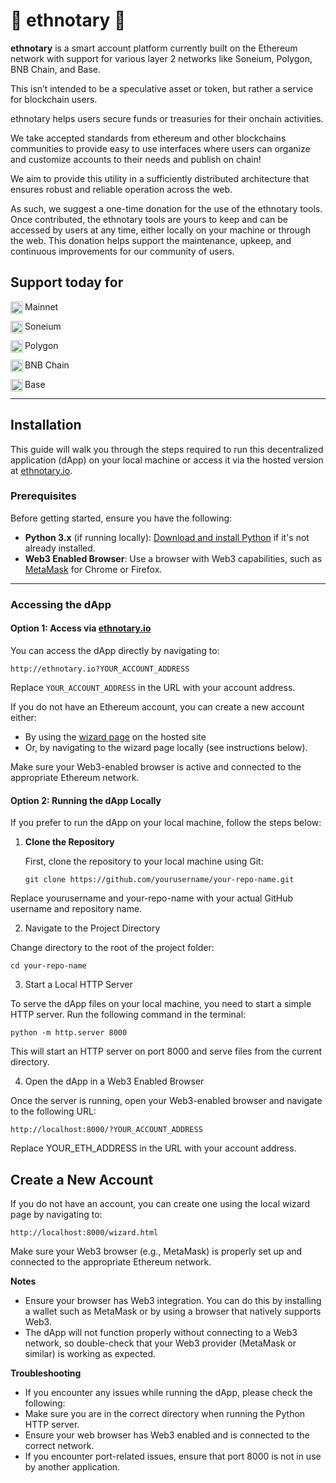 # 🐘 ethnotary 🐘

**ethnotary** is a smart account platform currently built on the Ethereum network with support for various layer 2 networks like Soneium, Polygon, BNB Chain, and Base.

This isn’t intended to be a speculative asset or token, but rather a service for blockchain users. 

ethnotary helps users secure funds or treasuries for their onchain activities. 

We take accepted standards from ethereum and other blockchains communities to provide easy to use interfaces where users can organize and customize accounts to their needs and publish on chain! 

We aim to provide this utility in a sufficiently distributed architecture that ensures robust and reliable operation across the web.

As such, we suggest a one-time donation for the use of the ethnotary tools. Once contributed, the ethnotary tools are yours to keep and can be accessed by users at any time, either locally on your machine or through the web. This donation helps support the maintenance, upkeep, and continuous improvements for our community of users.


## Support today for 

<img align="left" width="20" height="20" src="https://cryptologos.cc/logos/ethereum-eth-logo.svg?v=035" alt="Mainnet">Mainnet

<img align="left" width="20" height="20" src="https://upload.wikimedia.org/wikipedia/commons/thumb/f/f6/Edge_Logo_2019.svg/200px-Edge_Logo_2019.svg.png" alt="Soneium">Soneium

<img align="left" width="20" height="20" src="https://cryptologos.cc/logos/polygon-matic-logo.svg?v=035" alt="Polygon">Polygon

<img align="left" width="20" height="20" src="https://cryptologos.cc/logos/bnb-bnb-logo.svg?v=035" alt="BNB Chain">BNB Chain

<img align="left" width="20" height="20" src="https://github.com/base-org/brand-kit/blob/main/logo/in-product/Base_Network_Logo.svg" alt="Base">Base

---

## Installation

This guide will walk you through the steps required to run this decentralized application (dApp) on your local machine or access it via the hosted version at [ethnotary.io](http://ethnotary.io).

### Prerequisites

Before getting started, ensure you have the following:

- **Python 3.x** (if running locally): [Download and install Python](https://www.python.org/downloads/) if it's not already installed.
- **Web3 Enabled Browser**: Use a browser with Web3 capabilities, such as [MetaMask](https://metamask.io/) for Chrome or Firefox.

---

### Accessing the dApp

#### **Option 1: Access via [ethnotary.io](http://ethnotary.io)**

You can access the dApp directly by navigating to:

```http://ethnotary.io?YOUR_ACCOUNT_ADDRESS```

Replace `YOUR_ACCOUNT_ADDRESS` in the URL with your account address.

If you do not have an Ethereum account, you can create a new account either:

- By using the [wizard page](http://ethnotary.io/wizard.html) on the hosted site
- Or, by navigating to the wizard page locally (see instructions below).

Make sure your Web3-enabled browser is active and connected to the appropriate Ethereum network.

#### **Option 2: Running the dApp Locally**

If you prefer to run the dApp on your local machine, follow the steps below:

1. **Clone the Repository**

   First, clone the repository to your local machine using Git:

   ``` git clone https://github.com/yourusername/your-repo-name.git ```

Replace yourusername and your-repo-name with your actual GitHub username and repository name.

2. Navigate to the Project Directory

Change directory to the root of the project folder:

``` cd your-repo-name ```

3. Start a Local HTTP Server

To serve the dApp files on your local machine, you need to start a simple HTTP server. Run the following command in the terminal:

```python -m http.server 8000```

This will start an HTTP server on port 8000 and serve files from the current directory.

4. Open the dApp in a Web3 Enabled Browser

Once the server is running, open your Web3-enabled browser and navigate to the following URL:

```http://localhost:8000/?YOUR_ACCOUNT_ADDRESS```

Replace YOUR_ETH_ADDRESS in the URL with your account address.


## Create a New Account

If you do not have an account, you can create one using the local wizard page by navigating to:


```http://localhost:8000/wizard.html```

Make sure your Web3 browser (e.g., MetaMask) is properly set up and connected to the appropriate Ethereum network.

**Notes**
- Ensure your browser has Web3 integration. You can do this by installing a wallet such as MetaMask or by using a browser that natively supports Web3.
- The dApp will not function properly without connecting to a Web3 network, so double-check that your Web3 provider (MetaMask or similar) is working as expected.

**Troubleshooting**
- If you encounter any issues while running the dApp, please check the following:
- Make sure you are in the correct directory when running the Python HTTP server.
- Ensure your web browser has Web3 enabled and is connected to the correct network.
- If you encounter port-related issues, ensure that port 8000 is not in use by another application.


